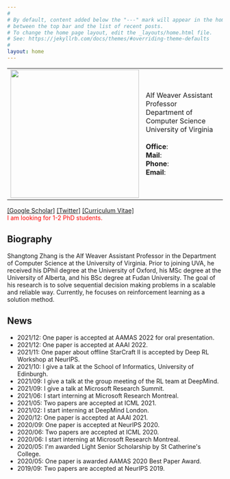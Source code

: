 ```yaml
---
#
# By default, content added below the "---" mark will appear in the home page
# between the top bar and the list of recent posts.
# To change the home page layout, edit the _layouts/home.html file.
# See: https://jekyllrb.com/docs/themes/#overriding-theme-defaults
#
layout: home
---
```


<table class="personal-info">
    <tbody>
        <tr>
        <td>
            <img src="/assets/img/portrait.jpg" width=300px> 
        </td>
        <td>
            <p>
                Alf Weaver Assistant Professor <br>
                Department of Computer Science <br>
                University of Virginia <br>
                <br>
                <b>Office</b>: <br>
                <b>Mail</b>: <br>
                <b>Phone</b>: <br>
                <b>Email</b>: <br>
            </p>
        </td>
        </tr>
    </tbody>
</table>

[[Google Scholar]](https://scholar.google.co.uk/citations?user=Pn7fj4IAAAAJ&hl=en) [[Twitter]](https://twitter.com/ShangtongZhang) [[Curriculum Vitae]](https://github.com/ShangtongZhang/ShangtongZhang.github.io/blob/master/CurriculumVitae/curriculum_vitae.pdf)  
<span style="color:red">I am looking for 1-2 PhD students. </span>
## Biography

Shangtong Zhang is the Alf Weaver Assistant Professor in the Department of Computer Science at the University of Virginia.
Prior to joining UVA, he received his DPhil degree at the University of Oxford, his MSc degree at the University of Alberta,
and his BSc degree at Fudan University.
The goal of his research is to solve sequential decision making problems in a scalable and reliable way. 
Currently, he focuses on reinforcement learning as a solution method.

## News
- 2021/12: One paper is accepted at AAMAS 2022 for oral presentation.
- 2021/12: One paper is accepted at AAAI 2022.  
- 2021/11: One paper about offline StarCraft II is accepted by Deep RL Workshop at NeurIPS.    
- 2021/10: I give a talk at the School of Informatics, University of Edinburgh.
- 2021/09: I give a talk at the group meeting of the RL team at DeepMind.
- 2021/09: I give a talk at Microsoft Research Summit.
- 2021/06: I start interning at Microsoft Research Montreal.
- 2021/05: Two papers are accepted at ICML 2021.
- 2021/02: I start interning at DeepMind London.
- 2020/12: One paper is accepted at AAAI 2021.
- 2020/09: One paper is accepted at NeurIPS 2020.
- 2020/06: Two papers are accepted at ICML 2020.
- 2020/06: I start interning at Microsoft Research Montreal.
- 2020/05: I'm awarded Light Senior Scholarship by St Catherine's College.
- 2020/05: One paper is awarded AAMAS 2020 Best Paper Award.
- 2019/09: Two papers are accepted at NeurIPS 2019.